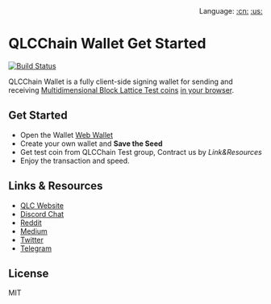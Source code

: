 <div align="right">Language:
<a title="Chinese" href="#/zh-cn/get-started.md">:cn:</a>
<a title="Englisth" href="#get-started.md">:us:</a></div>

# QLCChain Wallet Get Started

[![Build Status](https://travis-ci.com/qlcchain/QLCWallet.svg?branch=master)](https://travis-ci.com/qlcchain/QLCWallet)

QLCChain Wallet is a fully client-side signing wallet for sending and receiving [Multidimensional Block Lattice Test coins](https://qlcchain.org) [in your browser](https://qlcchain.org).

## Get Started

- Open the Wallet [Web Wallet](https://wallet.qlcchain.online)
- Create your own wallet and **Save the Seed**
- Get test coin from QLCChain Test group, Contract us by _Link&Resources_
- Enjoy the transaction and speed.

## Links & Resources

- [QLC Website](https://qlcchain.org)
- [Discord Chat](https://discord.gg/JnCnhjr)
- [Reddit](https://www.reddit.com/r/Qlink/)
- [Medium](https://medium.com/qlc-chain)
- [Twitter](https://twitter.com/QLCchain)
- [Telegram](https://t.me/qlinkmobile)

## License

MIT
